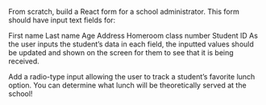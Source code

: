 From scratch, build a React form for a school administrator. This form should have input text fields for:

First name
Last name
Age
Address
Homeroom class number
Student ID
As the user inputs the student’s data in each field, the inputted values should be updated and shown on the screen for them to see that it is being received.

Add a radio-type input allowing the user to track a student’s favorite lunch option. You can determine what lunch will be theoretically served at the school!